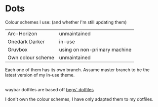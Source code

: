 <h1> Dots </h1>

Colour schemes I use: (and whether I'm still updating them)
<table>
  <tr>
    <td>Arc-Horizon</td>
    <td>unmaintained</td>
  </tr>
  <tr>
    <td>Onedark Darker</td>
    <td>in-use</td>
  </tr>
  <tr>
    <td>Gruvbox</td>
    <td>using on non-primary machine</td>
  </tr>
  <tr>
    <td>Own colour scheme</td>
    <td>unmaintained</td>
  </tr>
</table>
Each one of them has its own branch. Assume master branch to be the latest version of my in-use theme.
<br/><br/>

waybar dotfiles are based off [begs' dotfiles](https://git.sr.ht/~begs/dotfiles/tree/1c92a56187a56c8531f04dea17c5f96acd9e49c4/item/.config/waybar)

I don't own the colour schemes, I have only adapted them to my dotfiles.
